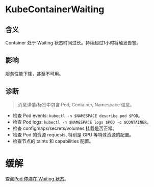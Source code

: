 
# KubeContainerWaiting

## 含义

Container 处于 Waiting 状态时间过长。持续超过1小时将触发告警。

## 影响

服务性能下降，甚至不可用。

## 诊断

> 消息详情/标签中包含 Pod, Container, Namespace 信息。

- 检查 Pod events: `kubectl -n $NAMESPACE describe pod $POD`。
- 检查 Pod logs: `kubectl -n $NAMESPACE logs $POD -c $CONTAINER`。
- 检查 configmaps/secrets/volumes 挂载是否正常。
- 检查 Pod 的资源 requests, 特别是 GPU 等特殊资源的配置。
- 检查节点的 taints 和 capabilities 配置。

# 缓解

查阅[Pod 停滞在 Waiting 状态](https://kubernetes.io/zh-cn/docs/tasks/debug/debug-application/debug-pods/#my-pod-stays-waiting)。
